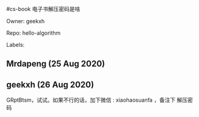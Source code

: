 #cs-book 电子书解压密码是啥

Owner: geekxh

Repo: hello-algorithm

Labels: 

## Mrdapeng (25 Aug 2020)



## geekxh (26 Aug 2020)

GRptBtsm，试试。如果不行的话，加下微信 : xiaohaosuanfa ，备注下 解压密码 


